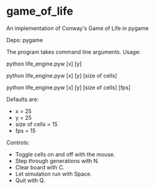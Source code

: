 # game_of_life
An implementation of Conway's Game of Life in pygame

Deps: pygame

The program takes command line arguments. Usage:

python life_engine.pyw [x] [y]

python life_engine.pyw [x] [y] [size of cells]

python life_engine.pyw [x] [y] [size of cells] [fps]

Defaults are: 
* x = 25
* y = 25
* size of cells = 15
* fps = 15
              
Controls:
* Toggle cells on and off with the mouse.
* Step through generations with N.
* Clear board with C.
* Let simulation run with Space.
* Quit with Q.
